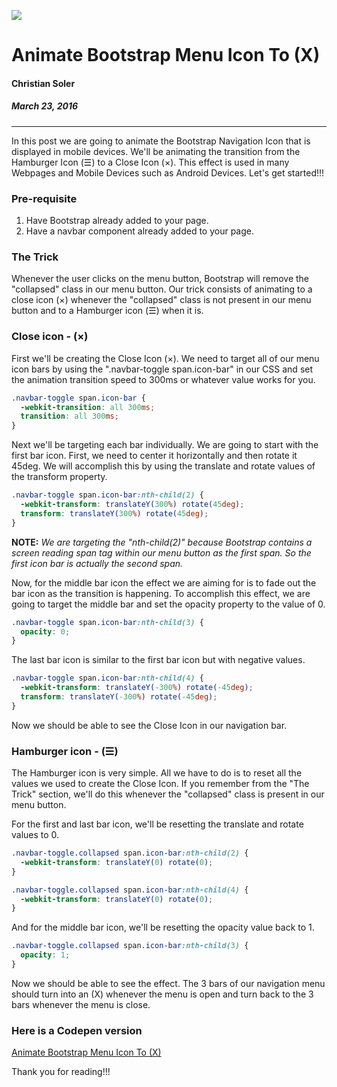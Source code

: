 ![](https://i.imgur.com/wuKtuYc.jpg)

# Animate Bootstrap Menu Icon To (X)

#### Christian Soler
##### *March 23, 2016*

---

In this post we are going to animate the Bootstrap Navigation Icon that is displayed in mobile devices. We'll be animating the transition from the Hamburger Icon (&#9776;) to a Close Icon (&#215;). This effect is used in many Webpages and Mobile Devices such as Android Devices. Let's get started!!!

### Pre-requisite
1. Have Bootstrap already added to your page.
2. Have a navbar component already added to your page. 

### The Trick
Whenever the user clicks on the menu button, Bootstrap will remove the "collapsed" class in our menu button. Our trick consists of animating to a close icon (&#215;) whenever the "collapsed" class is not present in our menu button and to a Hamburger icon (&#9776;) when it is.

### Close icon - (&#215;)
First we'll be creating the Close Icon (&#215;). We need to target all of our menu icon bars by using the ".navbar-toggle span.icon-bar" in our CSS and set the animation transition speed to 300ms or whatever value works for you.
```css
.navbar-toggle span.icon-bar {
  -webkit-transition: all 300ms;
  transition: all 300ms;
}
```
Next we'll be targeting each bar individually. We are going to start with the first bar icon. First, we need to center it horizontally and then rotate it 45deg. We will accomplish this by using the translate and rotate values of the transform property.
```css
.navbar-toggle span.icon-bar:nth-child(2) {
  -webkit-transform: translateY(300%) rotate(45deg);
  transform: translateY(300%) rotate(45deg);
}
```
**NOTE:** *We are targeting the "nth-child(2)" because Bootstrap contains a screen reading span tag within our menu button as the first span. So the first icon bar is actually the second span.*

Now, for the middle bar icon the effect we are aiming for is to fade out the bar icon as the transition is happening. To accomplish this effect, we are going to target the middle bar and set the opacity property to the value of 0.
```css
.navbar-toggle span.icon-bar:nth-child(3) {
  opacity: 0;
}
```
The last bar icon is similar to the first bar icon but with negative values.
```css
.navbar-toggle span.icon-bar:nth-child(4) {
  -webkit-transform: translateY(-300%) rotate(-45deg);
  transform: translateY(-300%) rotate(-45deg);
}
```
Now we should be able to see the Close Icon in our navigation bar.

### Hamburger icon - (&#9776;)
The Hamburger icon is very simple. All we have to do is to reset all the values we used to create the Close Icon. If you remember from the "The Trick" section, we'll do this whenever the "collapsed" class is present in our menu button.

For the first and last bar icon, we'll be resetting the translate and rotate values to 0. 
```css
.navbar-toggle.collapsed span.icon-bar:nth-child(2) {
  -webkit-transform: translateY(0) rotate(0);
}

.navbar-toggle.collapsed span.icon-bar:nth-child(4) {
  -webkit-transform: translateY(0) rotate(0);
}
```
And for the middle bar icon, we'll be resetting the opacity value back to 1.
```css
.navbar-toggle.collapsed span.icon-bar:nth-child(3) {
  opacity: 1;
}
```
Now we should be able to see the effect. The 3 bars of our navigation menu should turn into an (X) whenever the menu is open and turn back to the 3 bars whenever the menu is close.

### Here is a Codepen version
[Animate Bootstrap Menu Icon To (X)](https://codepen.io/chrsolr/pen/OXYpGG)


Thank you for reading!!!
